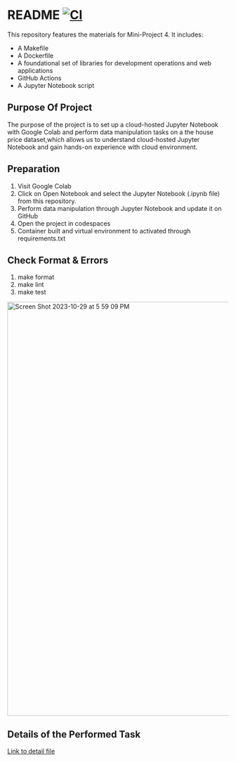 # README [![CI](https://github.com/nogibjj/Project9_Vivian/actions/workflows/ci.yml/badge.svg)](https://github.com/nogibjj/Project9_Vivian/actions/workflows/ci.yml)

This repository features the materials for Mini-Project 4. It includes: 
- A Makefile
- A Dockerfile
- A foundational set of libraries for development operations and web applications
- GitHub Actions
- A Jupyter Notebook script


## Purpose Of Project
The purpose of the project is to set up a cloud-hosted Jupyter Notebook with Google Colab and perform data manipulation tasks on a the house price dataset,which allows us to understand cloud-hosted Jupyter Notebook and gain hands-on experience with cloud environment.

## Preparation 
1. Visit Google Colab
2. Click on Open Notebook and select the Jupyter Notebook (.ipynb file) from this repository.
3. Perform data manipulation through Jupyter Notebook and update it on GitHub
4. Open the project in codespaces
5. Container built and virtual environment to activated through requirements.txt

## Check Format & Errors
1. make format
2. make lint
3. make test

<img width="942" alt="Screen Shot 2023-10-29 at 5 59 09 PM" src="https://github.com/vivianzzzzz/Project9_Vivian/assets/143654445/cd0510ec-a48c-4dc6-a8de-6a1fa499d56c">



## Details of the Performed Task 
[Link to detail file](https://github.com/vivianzzzzz/Project9_Vivian/blob/7c2e0afcc5a02d53707fca1f0295192cc8d41a00/Report.md)
